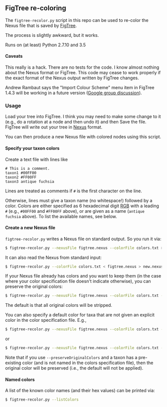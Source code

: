## FigTree re-coloring

The `figtree-recolor.py` script in this repo can be used to re-color the
Nexus file that is saved by
[FigTree](http://tree.bio.ed.ac.uk/software/figtree/).

The process is slightly awkward, but it works.

Runs on (at least) Python 2.7.10 and 3.5

#### Caveats

This really is a hack. There are no tests for the code. I know almost
nothing about the Nexus format or FigTree. This code may cease to work
properly if the exact format of the Nexus output written by FigTree
changes.

Andrew Rambaut says the "Import Colour Scheme" menu item in FigTree 1.4.3
will be working in a future version
([Google group discussion](https://groups.google.com/forum/#!topic/figtree-discuss/TJpd174Q02E)).

### Usage

Load your tree into FigTree. I think you may need to make some change to it
(e.g., do a rotation at a node and then undo it) and then Save the file.
FigTree will write out your tree in
[Nexus](http://hydrodictyon.eeb.uconn.edu/eebedia/index.php/Phylogenetics:_NEXUS_Format)
format.

You can then produce a new Nexus file with colored nodes using this script.

#### Specify your taxon colors

Create a text file with lines like

    # This is a comment.
    taxon1 #00FF00
    taxon2 #FF00FF
    taxon3 antique fuchsia

Lines are treated as comments if `#` is the first character on the line.

Otherwise, lines must give a taxon name (no whitespace!) followed by a
color. Colors are either specified as 6 hexadecimal digit
[RGB](https://en.wikipedia.org/wiki/RGB_color_model#Numeric_representations)
with a leading `#` (e.g., `#00FF00` and `#FF00FF` above), or are given as a
name (`antique fuchsia` above). To list the available names, see below.

#### Create a new Nexus file

`figtree-recolor.py` writes a Nexus file on standard output. So you run it via:

```sh
$ figtree-recolor.py --nexusFile figtree.nexus --colorFile colors.txt > new.nexus
```

It can also read the Nexus from standard input:

```sh
$ figtree-recolor.py --colorFile colors.txt < figtree.nexus > new.nexus
```

If your Nexus file already has colors and you want to keep them (in the
case where your color specification file doesn't indicate otherwise), you
can preserve the original colors:

```sh
$ figtree-recolor.py --nexusFile figtree.nexus --colorFile colors.txt --preserveOriginalColors > new.nexus
```

The default is that all original colors will be stripped.

You can also specify a default color for taxa that are not given an
explicit color in the color specification file. E.g., 

```sh
$ figtree-recolor.py --nexusFile figtree.nexus --colorFile colors.txt --defaultColor red > new.nexus
```

or

```sh
$ figtree-recolor.py --nexusFile figtree.nexus --colorFile colors.txt --defaultColor 0000FF > new.nexus
```

Note that if you use `--preserveOriginalColors` and a taxon has a
pre-existing color (and is not named in the colors specification file),
then the original color will be preserved (i.e., the default will not be
applied).

#### Named colors

A list of the known color names (and their hex values) can be printed via:

```sh
$ figtree-recolor.py --listColors
```
